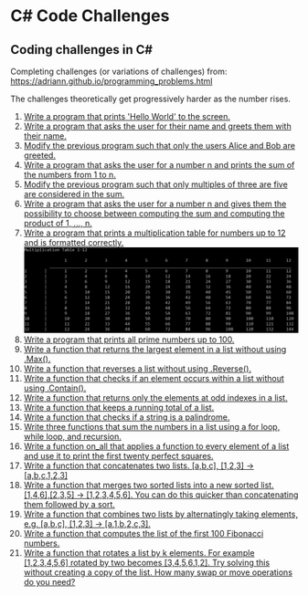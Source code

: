# C# Code Challenges
## Coding challenges in C#

Completing challenges (or variations of challenges) from: https://adriann.github.io/programming_problems.html

The challenges theoretically get progressively harder as the number rises.

1. [Write a program that prints 'Hello World' to the screen.](/MultiplyOrAdd/Program.cs)
2. [Write a program that asks the user for their name and greets them with their name.](/MultiplyOrAdd/Program.cs)
3. [Modify the previous program such that only the users Alice and Bob are greeted.](/MultiplyOrAdd/Program.cs)
4. [Write a program that asks the user for a number n and prints the sum of the numbers from 1 to n.](/MultiplyOrAdd/Program.cs)
5. [Modify the previous program such that only multiples of three are five are considered in the sum.](/MultiplyOrAdd/Program.cs)
6. [Write a program that asks the user for a number n and gives them the possibility to choose between computing the sum and computing the product of 1, ..., n.](/MultiplyOrAdd/Program.cs)
7. [Write a program that prints a multiplication table for numbers up to 12 and is formatted correctly.](/MultiplicationTable/Program.cs)
![image](./MultiplicationTable.PNG)
8. [Write a program that prints all prime numbers up to 100.](/PrimeNumbers/Program.cs)
9. [Write a function that returns the largest element in a list without using .Max().](/ListChallenges/Program.cs)
10. [Write a function that reverses a list without using .Reverse().](/ListChallenges/Program.cs)
11. [Write a function that checks if an element occurs within a list without using .Contain().](/ListChallenges/Program.cs)
12. [Write a function that returns only the elements at odd indexes in a list.](/ListChallenges/Program.cs)
13. [Write a function that keeps a running total of a list.](/ListChallenges/Program.cs)
14. [Write a function that checks if a string is a palindrome.](/ListChallenges/Program.cs)
15. [Write three functions that sum the numbers in a list using a for loop, while loop, and recursion.](/ForWhileRecursive/ForWhileRecursive/Program.cs)
16. [Write a function on_all that applies a function to every element of a list and use it to print the first twenty perfect squares.](/ListCombinations/ListCombinations/Program.cs)
17. [Write a function that concatenates two lists. [a,b,c], [1,2,3] → [a,b,c,1,2,3]](/ListCombinations/ListCombinations/Program.cs)
18. [Write a function that merges two sorted lists into a new sorted list. [1,4,6],[2,3,5] → [1,2,3,4,5,6]. You can do this quicker than concatenating them followed by a sort.](/SimultaneousMergeAndSort/SimultaneousMergeAndSort/Program.cs)
19. [Write a function that combines two lists by alternatingly taking elements, e.g. [a,b,c], [1,2,3] → [a,1,b,2,c,3].](/AlternatingCombine/AlternatingCombine/Program.cs)
20. [Write a function that computes the list of the first 100 Fibonacci numbers.](/Fibonacci/Fibonacci/Program.cs)
21. [Write a function that rotates a list by k elements. For example [1,2,3,4,5,6] rotated by two becomes [3,4,5,6,1,2]. Try solving this without creating a copy of the list. How many swap or move operations do you need?](/TwoIndexRotator/TwoIndexRotator/Program.cs)
